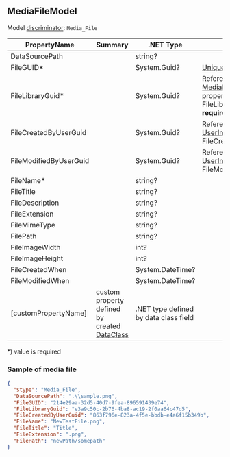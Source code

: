 <!-- generated file with tool "Kentico.Xperience.UMT.DocUtils" - edited through template "UmtModel.cshtml" -->
## MediaFileModel
Model [discriminator](../UmtModel.md#discriminator): `Media_File`

|PropertyName|Summary|.NET Type|Notes|
|---|---|---|---|
|DataSourcePath||string?||
|FileGUID\*||System.Guid?|[UniqueId](../UmtModel.md#UniqueId)|
|FileLibraryGuid\*||System.Guid?|Reference to [MediaLibraryInfo](../References.md#MediaLibraryInfo) on property FileLibraryID **required**|
|FileCreatedByUserGuid||System.Guid?|Reference to [UserInfo](../References.md#UserInfo) on property FileCreatedByUserID|
|FileModifiedByUserGuid||System.Guid?|Reference to [UserInfo](../References.md#UserInfo) on property FileModifiedByUserID|
|FileName\*||string?||
|FileTitle||string?||
|FileDescription||string?||
|FileExtension||string?||
|FileMimeType||string?||
|FilePath||string?||
|FileImageWidth||int?||
|FileImageHeight||int?||
|FileCreatedWhen||System.DateTime?||
|FileModifiedWhen||System.DateTime?||
|[customPropertyName]|custom property defined by created [DataClass](./DataClassModel.md)|.NET type defined by data class field||

<p>*) value is required</p>


### Sample of media file

```json
{
  "$type": "Media_File",
  "DataSourcePath": ".\\sample.png",
  "FileGUID": "214e29aa-32d5-40d7-9fea-896591439e74",
  "FileLibraryGuid": "e3a9c50c-2b76-4ba8-ac19-2f0aa64c47d5",
  "FileCreatedByUserGuid": "863f796e-823a-4f5e-bbdb-e4a6f15b349b",
  "FileName": "NewTestFile.png",
  "FileTitle": "Title",
  "FileExtension": ".png",
  "FilePath": "newPath/somepath"
}
```
